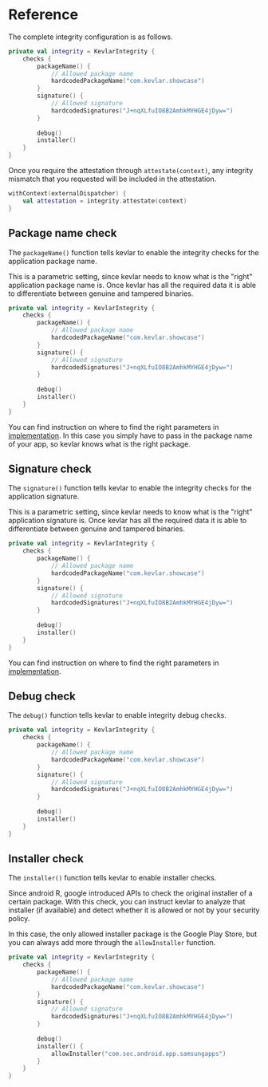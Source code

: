 # Reference

The complete integrity configuration is as follows.

```kotlin title="Complete settings"
private val integrity = KevlarIntegrity {
    checks {
        packageName() {
            // Allowed package name
            hardcodedPackageName("com.kevlar.showcase")
        }
        signature() {
            // Allowed signature
            hardcodedSignatures("J+nqXLfuIO8B2AmhkMYHGE4jDyw=")
        }
        
        debug()
        installer()
    }
}
```

Once you require the attestation through `attestate(context)`, any integrity mismatch that you requested 
will be included in the attestation.

```kotlin
withContext(externalDispatcher) {
    val attestation = integrity.attestate(context)
}
```

## Package name check
The `packageName()` function tells kevlar to enable the integrity checks for the application package name.

This is a parametric setting, since kevlar needs to know what is the "right" application package name is.
Once kevlar has all the required data it is able to differentiate between genuine and tampered binaries.

```kotlin hl_lines="3-6"
private val integrity = KevlarIntegrity {
    checks {
        packageName() {
            // Allowed package name
            hardcodedPackageName("com.kevlar.showcase")
        }
        signature() {
            // Allowed signature
            hardcodedSignatures("J+nqXLfuIO8B2AmhkMYHGE4jDyw=")
        }
        
        debug()
        installer()
    }
}
```

You can find instruction on where to find the right parameters in [implementation](implementation.md).
In this case you simply have to pass in the package name of your app, so kevlar knows what is the right package.


## Signature check
The `signature()` function tells kevlar to enable the integrity checks for the application signature.

This is a parametric setting, since kevlar needs to know what is the "right" application signature is.
Once kevlar has all the required data it is able to differentiate between genuine and tampered binaries.

```kotlin hl_lines="7-10"
private val integrity = KevlarIntegrity {
    checks {
        packageName() {
            // Allowed package name
            hardcodedPackageName("com.kevlar.showcase")
        }
        signature() {
            // Allowed signature
            hardcodedSignatures("J+nqXLfuIO8B2AmhkMYHGE4jDyw=")
        }
        
        debug()
        installer()
    }
}
```

You can find instruction on where to find the right parameters in [implementation](implementation.md).



## Debug check
The `debug()` function tells kevlar to enable integrity debug checks.

```kotlin hl_lines="12"
private val integrity = KevlarIntegrity {
    checks {
        packageName() {
            // Allowed package name
            hardcodedPackageName("com.kevlar.showcase")
        }
        signature() {
            // Allowed signature
            hardcodedSignatures("J+nqXLfuIO8B2AmhkMYHGE4jDyw=")
        }
        
        debug()
        installer()
    }
}
```


## Installer check
The `installer()` function tells kevlar to enable installer checks.

Since android R, google introduced APIs to check the original installer of a certain package.
With this check, you can instruct kevlar to analyze that installer (if available) and detect
whether it is allowed or not by your security policy.

In this case, the only allowed installer package is the Google Play Store, but you can always
add more through the `allowInstaller` function.

```kotlin hl_lines="13-15"
private val integrity = KevlarIntegrity {
    checks {
        packageName() {
            // Allowed package name
            hardcodedPackageName("com.kevlar.showcase")
        }
        signature() {
            // Allowed signature
            hardcodedSignatures("J+nqXLfuIO8B2AmhkMYHGE4jDyw=")
        }
        
        debug()
        installer() {
            allowInstaller("com.sec.android.app.samsungapps")
        }
    }
}
```

